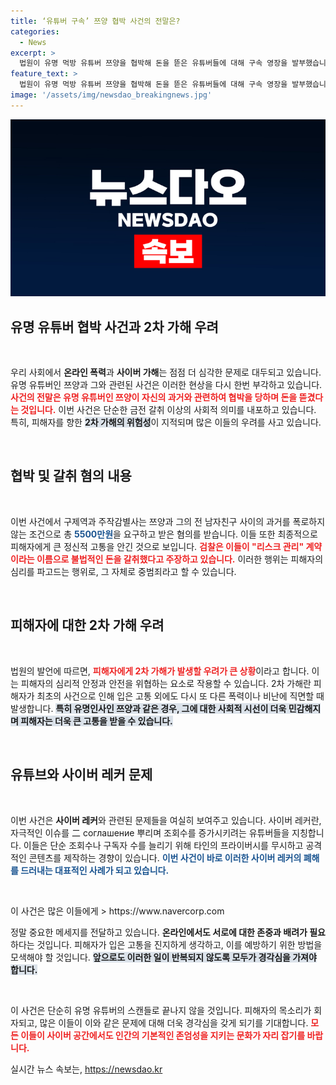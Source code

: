 ```yaml
---
title: ‘유튜버 구속’ 쯔양 협박 사건의 전말은?
categories:
  - News
excerpt: >
  법원이 유명 먹방 유튜버 쯔양을 협박해 돈을 뜯은 유튜버들에 대해 구속 영장을 발부했습니다. 피해자에 대한 2차 가해 우려가 커지는 가운데, 사건의 배경과 디지털 시대의 어두운 면을 조명합니다. 클릭하여 사건의 진실을 확인해보세요!
feature_text: >
  법원이 유명 먹방 유튜버 쯔양을 협박해 돈을 뜯은 유튜버들에 대해 구속 영장을 발부했습니다. 피해자에 대한 2차 가해 우려가 커지는 가운데, 사건의 배경과 디지털 시대의 어두운 면을 조명합니다. 클릭하여 사건의 진실을 확인해보세요!
image: '/assets/img/newsdao_breakingnews.jpg'
---
```


<p><img src="/assets/img/newsdao_breakingnews.jpg" alt="cryptoinkorea 속보" /></p>

<h2 data-ke-size="size26">유명 유튜버 협박 사건과 2차 가해 우려</h2>

<p data-ke-size="size16">&nbsp;</p>

<p>우리 사회에서 <b>온라인 폭력</b>과 <b>사이버 가해</b>는 점점 더 심각한 문제로 대두되고 있습니다. 유명 유튜버인 쯔양과 그와 관련된 사건은 이러한 현상을 다시 한번 부각하고 있습니다. <b><span style="color: #ee2323;">사건의 전말은 유명 유튜버인 쯔양이 자신의 과거와 관련하여 협박을 당하며 돈을 뜯겼다는 것입니다.</span></b> 이번 사건은 단순한 금전 갈취 이상의 사회적 의미를 내포하고 있습니다. 특히, 피해자를 향한 <b><span style="background-color: #21538527;">2차 가해의 위험성</span></b>이 지적되며 많은 이들의 우려를 사고 있습니다. </p>

<p data-ke-size="size16">&nbsp;</p>

<h2 data-ke-size="size26">협박 및 갈취 혐의 내용</h2>

<p data-ke-size="size16">&nbsp;</p>

<p>이번 사건에서 구제역과 주작감별사는 쯔양과 그의 전 남자친구 사이의 과거를 폭로하지 않는 조건으로 총 <b><span style="color: #1a5490;">5500만원</span></b>을 요구하고 받은 혐의를 받습니다. 이들 또한 최종적으로 피해자에게 큰 정신적 고통을 안긴 것으로 보입니다. <b><span style="color: #ee2323;">검찰은 이들이 "리스크 관리" 계약이라는 이름으로 불법적인 돈을 갈취했다고 주장하고 있습니다.</span></b> 이러한 행위는 피해자의 심리를 파고드는 행위로, 그 자체로 중범죄라고 할 수 있습니다. </p>

<p data-ke-size="size16">&nbsp;</p>

<h2 data-ke-size="size26">피해자에 대한 2차 가해 우려</h2>

<p data-ke-size="size16">&nbsp;</p>

<p>법원의 발언에 따르면, <b><span style="color: #ee2323;">피해자에게 2차 가해가 발생할 우려가 큰 상황</span></b>이라고 합니다. 이는 피해자의 심리적 안정과 안전을 위협하는 요소로 작용할 수 있습니다. 2차 가해란 피해자가 최초의 사건으로 인해 입은 고통 외에도 다시 또 다른 폭력이나 비난에 직면할 때 발생합니다. <b><span style="background-color: #21538527;">특히 유명인사인 쯔양과 같은 경우, 그에 대한 사회적 시선이 더욱 민감해지며 피해자는 더욱 큰 고통을 받을 수 있습니다.</span></b></p>

<p data-ke-size="size16">&nbsp;</p>

<h2 data-ke-size="size26">유튜브와 사이버 레커 문제</h2>

<p data-ke-size="size16">&nbsp;</p>

<p>이번 사건은 <b>사이버 레커</b>와 관련된 문제들을 여실히 보여주고 있습니다. 사이버 레커란, 자극적인 이슈를 二 соглашение 뿌리며 조회수를 증가시키려는 유튜버들을 지칭합니다. 이들은 단순 조회수나 구독자 수를 늘리기 위해 타인의 프라이버시를 무시하고 공격적인 콘텐츠를 제작하는 경향이 있습니다. <b><span style="color: #1a5490;">이번 사건이 바로 이러한 사이버 레커의 폐해를 드러내는 대표적인 사례가 되고 있습니다.</span></b></p>

<p data-ke-size="size16">&nbsp;</p>

<p>이 사건은 많은 이들에게 &gt; https://www.navercorp.com</p>

<p>정말 중요한 메세지를 전달하고 있습니다. <b>온라인에서도 서로에 대한 존중과 배려가 필요</b>하다는 것입니다. 피해자가 입은 고통을 진지하게 생각하고, 이를 예방하기 위한 방법을 모색해야 할 것입니다. <b><span style="background-color: #21538527;">앞으로도 이러한 일이 반복되지 않도록 모두가 경각심을 가져야 합니다.</span></b></p>

<p data-ke-size="size16">&nbsp;</p>

<p>이 사건은 단순히 유명 유튜버의 스캔들로 끝나지 않을 것입니다. 피해자의 목소리가 회자되고, 많은 이들이 이와 같은 문제에 대해 더욱 경각심을 갖게 되기를 기대합니다. <b><span style="color: #ee2323;">모든 이들이 사이버 공간에서도 인간의 기본적인 존엄성을 지키는 문화가 자리 잡기를 바랍니다.</span></b></p>
실시간 뉴스 속보는, <a href="https://newsdao.kr" rel="dofollow">https://newsdao.kr</a>


